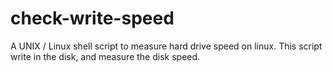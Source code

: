 check-write-speed
=================

A UNIX / Linux shell script to measure hard drive speed on linux.
This script write in the disk, and measure the disk speed.